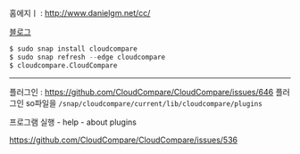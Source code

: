 홈에지ㅣ : http://www.danielgm.net/cc/


[블로그](http://www.pointcloud.jp/blog_n23/)

```python
$ sudo snap install cloudcompare
$ sudo snap refresh --edge cloudcompare
$ cloudcompare.CloudCompare
```



---

플러그인 : https://github.com/CloudCompare/CloudCompare/issues/646
플러그인 so파일을 `/snap/cloudcompare/current/lib/cloudcompare/plugins` 

프로그램 실행 - help - about plugins


https://github.com/CloudCompare/CloudCompare/issues/536





